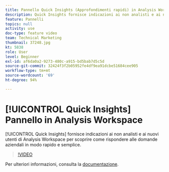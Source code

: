 ```yaml
---
title: Pannello Quick Insights (Approfondimenti rapidi) in Analysis Workspace
description: Quick Insights fornisce indicazioni ai non analisti e ai nuovi utenti di Analysis Workspace per scoprire come rispondere alle domande aziendali in modo rapido e semplice.
feature: Pannelli
topics: null
activity: use
doc-type: feature video
team: Technical Marketing
thumbnail: 37248.jpg
kt: 5838
role: User
level: Beginner
exl-id: af6da0a2-9273-480c-a915-bd5bab7d5c5d
source-git-commit: 32424f3f2b05952fe4df9ea91dcbe51684cee905
workflow-type: tm+mt
source-wordcount: '69'
ht-degree: 94%

---
```


# [!UICONTROL Quick Insights] Pannello in Analysis Workspace

[!UICONTROL Quick Insights] fornisce indicazioni ai non analisti e ai nuovi utenti di Analysis Workspace per scoprire come rispondere alle domande aziendali in modo rapido e semplice.

>[!VIDEO](https://video.tv.adobe.com/v/37248/?quality=12&learn=on)

Per ulteriori informazioni, consulta la [documentazione](https://docs.adobe.com/content/help/it-IT/analytics/analyze/analysis-workspace/panels/quickinsight.html).
